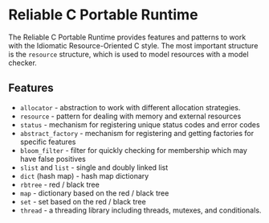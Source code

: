 Reliable C Portable Runtime
===========================

The Reliable C Portable Runtime provides features and patterns to work with the
Idiomatic Resource-Oriented C style.  The most important structure is the
`resource` structure, which is used to model resources with a model checker.

Features
--------

* `allocator` - abstraction to work with different allocation strategies.
* `resource` - pattern for dealing with memory and external resources
* `status` - mechanism for registering unique status codes and error codes
* `abstract_factory` - mechanism for registering and getting factories for
  specific features
* `bloom_filter` - filter for quickly checking for membership which may have
  false positives
* `slist` and `list` - single and doubly linked list
* `dict` (hash map) - hash map dictionary
* `rbtree` - red / black tree
* `map` - dictionary based on the red / black tree
* `set` - set based on the red / black tree
* `thread` - a threading library including threads, mutexes, and conditionals.
